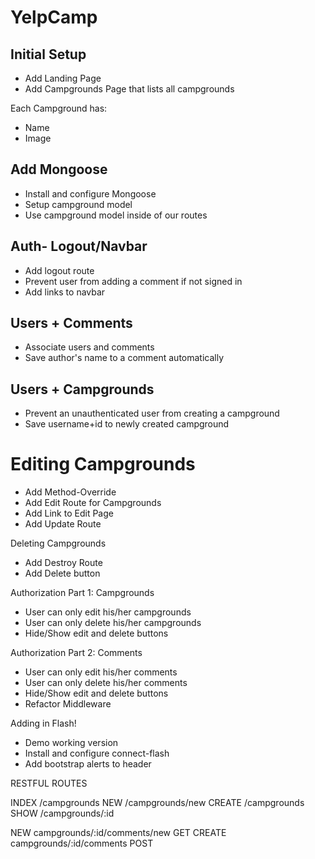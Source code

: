 # YelpCamp

## Initial Setup
* Add Landing Page
* Add Campgrounds Page that lists all campgrounds

Each Campground has:
   * Name
   * Image

## Add Mongoose
* Install and configure Mongoose
* Setup campground model
* Use campground model inside of our routes


## Auth- Logout/Navbar
* Add logout route
* Prevent user from adding a comment if not signed in
* Add links to navbar

## Users + Comments
* Associate users and comments
* Save author's name to a comment automatically

## Users + Campgrounds
* Prevent an unauthenticated user from creating a campground
* Save username+id to newly created campground

# Editing Campgrounds
* Add Method-Override
* Add Edit Route for Campgrounds
* Add Link to Edit Page
* Add Update Route

Deleting Campgrounds
* Add Destroy Route
* Add Delete button

Authorization Part 1: Campgrounds
* User can only edit his/her campgrounds
* User can only delete his/her campgrounds
* Hide/Show edit and delete buttons

Authorization Part 2: Comments
* User can only edit his/her comments
* User can only delete his/her comments
* Hide/Show edit and delete buttons
* Refactor Middleware

Adding in Flash!
* Demo working version
* Install and configure connect-flash
* Add bootstrap alerts to header


RESTFUL ROUTES

INDEX   /campgrounds
NEW     /campgrounds/new
CREATE  /campgrounds
SHOW    /campgrounds/:id

NEW     campgrounds/:id/comments/new    GET
CREATE  campgrounds/:id/comments      POST
